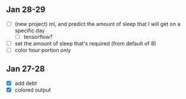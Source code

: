 ## Jan 28-29

- [ ] (new project) ml, and predict the amount of sleep that I will get on a specific day
    - [ ] tensorflow?
- [ ] set the amount of sleep that's required (from default of 8)
- [ ] color hour portion only

## Jan 27-28

- [x] add debt
- [x] colored output